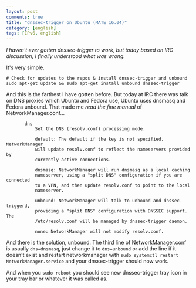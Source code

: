 ```yaml
---
layout: post
comments: true
title: "dnssec-trigger on Ubuntu (MATE 16.04)"
category: [english]
tags: [IPv6, english]
---
```


*I haven't ever gotten dnssec-trigger to work, but today based on IRC
 discussion, I finally understood what was wrong.*

It's very simple.

```
# Check for updates to the repos & install dnssec-trigger and unbound
sudo apt-get update && sudo apt-get install unbound dnssec-trigger
```

And this is the farthest I have gotten before. But today at IRC there
was talk on DNS proxies which Ubuntu and Fedora use, Ubuntu uses dnsmasq
and Fedora unbound. That made me *read the fine manual* of
NetworkManager.conf...


```man
       dns
           Set the DNS (resolv.conf) processing mode.

           default: The default if the key is not specified. NetworkManager
           will update resolv.conf to reflect the nameservers provided by
           currently active connections.

           dnsmasq: NetworkManager will run dnsmasq as a local caching
           nameserver, using a "split DNS" configuration if you are connected
           to a VPN, and then update resolv.conf to point to the local
           nameserver.

           unbound: NetworkManager will talk to unbound and dnssec-triggerd,
           providing a "split DNS" configuration with DNSSEC support. The
           /etc/resolv.conf will be managed by dnssec-trigger daemon.

           none: NetworkManager will not modify resolv.conf.
```

And there is the solution, unbound. The third line of NetworkManager.conf
is usually `dns=dnsmasq`, just change it to `dns=unbound` or add the line
if it doesn't exist and restart networkmanager with `sudo systemctl restart NetworkManager.service` and your dnssec-trigger should now work.

And when you `sudo reboot` you should see new dnssec-trigger tray icon in
your tray bar or whatever it was called as.

